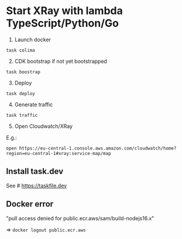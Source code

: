 # Start XRay with lambda TypeScript/Python/Go

1) Launch docker 

`task colima`

2) CDK bootstrap if not yet bootstrapped

`task boostrap`

3) Deploy

`task deploy`

4) Generate traffic

`task traffic`

5) Open Cloudwatch/XRay

E.g.:

`open https://eu-central-1.console.aws.amazon.com/cloudwatch/home?region=eu-central-1#xray:service-map/map`


## Install task.dev 

See # https://taskfile.dev


## Docker error

"pull access denied for public.ecr.aws/sam/build-nodejs16.x"

=> `docker logout public.ecr.aws`
